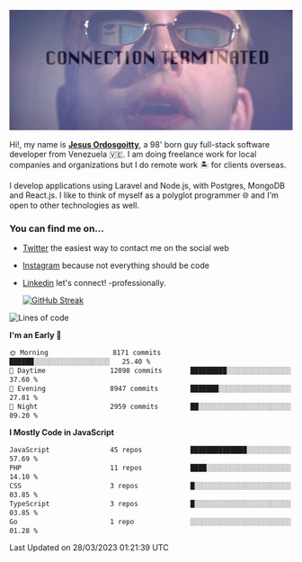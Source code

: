 ![hackers movie reference](./disconnected.jpg)

Hi!, my name is [**Jesus Ordosgoitty**](https://jodaz.xyz), a 98' born guy full-stack software developer from Venezuela 🇻🇪. I am doing freelance work for local companies and organizations but I do remote work 🏝️ for clients overseas. 

I develop applications using Laravel and Node.js, with Postgres, MongoDB and React.js. I like to think of myself as a polyglot programmer 🌐 and I'm open to other technologies as well.

### You can find me on...

- [Twitter](https://twitter.com/jodaz_) the easiest way to contact me on the social web
- [Instagram](https://instagram.com/jodaz_) because not everything should be code
- [Linkedin](https://linkedin.com/in/jodaz) let's connect! -professionally.


    [![GitHub Streak](https://streak-stats.demolab.com?user=jodaz&theme=tokyonight)](https://git.io/streak-stats)

<!--START_SECTION:waka-->
![Lines of code](https://img.shields.io/badge/From%20Hello%20World%20I%27ve%20Written-97.6%20million%20lines%20of%20code-blue)

**I'm an Early 🐤** 

```text
🌞 Morning                8171 commits        ██████░░░░░░░░░░░░░░░░░░░   25.40 % 
🌆 Daytime                12098 commits       █████████░░░░░░░░░░░░░░░░   37.60 % 
🌃 Evening                8947 commits        ███████░░░░░░░░░░░░░░░░░░   27.81 % 
🌙 Night                  2959 commits        ██░░░░░░░░░░░░░░░░░░░░░░░   09.20 % 
```


**I Mostly Code in JavaScript** 

```text
JavaScript               45 repos            ██████████████░░░░░░░░░░░   57.69 % 
PHP                      11 repos            ████░░░░░░░░░░░░░░░░░░░░░   14.10 % 
CSS                      3 repos             █░░░░░░░░░░░░░░░░░░░░░░░░   03.85 % 
TypeScript               3 repos             █░░░░░░░░░░░░░░░░░░░░░░░░   03.85 % 
Go                       1 repo              ░░░░░░░░░░░░░░░░░░░░░░░░░   01.28 % 
```




 Last Updated on 28/03/2023 01:21:39 UTC
<!--END_SECTION:waka-->
